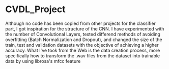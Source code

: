 # CVDL_Project
Although no code has been copied from other projects for the classifier part, I got inspiration for the structure of the CNN. I have experimented with the number of Convolutional Layers, tested differend methods of avoiding overfitting (Batch Normalization and Dropout), and changed the size of the train, test and validation datasets with the objective of achieving a higher accuracy.
What I've took from the Web is the data creation process, more specifically how to transform the .wav files from the dataset into trainable data by using librosa's mfcc feature